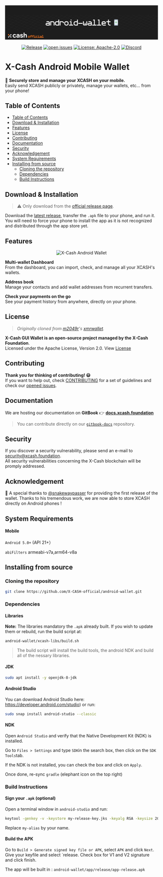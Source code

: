 <div align=middle>

<a align="center" href="https://x-network.io/xcash"><img src="header.png" alt="X-Cash Core"></a>



[![Release](https://img.shields.io/github/v/release/X-CASH-official/android-wallet?include_prereleases)](https://github.com/X-CASH-official/android-wallet/releases)
[![open issues](https://img.shields.io/github/issues-raw/X-CASH-official/android-wallet)](https://github.com/X-CASH-official/android-wallet/issues)
[![License: Apache-2.0](https://img.shields.io/github/license/X-CASH-official/android-wallet)](https://github.com/X-CASH-official-team/android-wallet/blob/master/LICENSE)
[![Discord](https://img.shields.io/discord/470575102203920395?logo=discord)](https://discordapp.com/invite/4CAahnd)

</div>

# X-Cash Android Mobile Wallet

📱 **Securely store and manage your XCASH on your mobile.**  
Easily send XCASH publicly or privately, manage your wallets, etc... from your phone!

## Table of Contents

- [Table of Contents](#table-of-contents)
- [Download & Installation](#download--installation)
- [Features](#features)
- [License](#license)
- [Contributing](#contributing)
- [Documentation](#documentation)
- [Security](#security)
- [Acknowledgement](#acknowledgement)
- [System Requirements](#system-requirements)
- [Installing from source](#installing-from-source)
  - [Cloning the repository](#cloning-the-repository)
  - [Dependencies](#dependencies)
  - [Build Instructions](#build-instructions)

## Download & Installation

> ⚠️ Only download from the [official release page](https://github.com/X-CASH-official/android-wallet/releases).

Download the [latest release](https://github.com/X-CASH-official/android-wallet/releases), transfer the `.apk` file to your phone, and run it. You will need to force your phone to install the app as it is not recognized and distributed through the app store yet.

## Features

<div align=middle>
<img height=500px src="https://x-network.io/front/images/android-wallet.gif" alt="X-Cash Android Wallet">
</div>

**Multi-wallet Dashboard**  
From the dashboard, you can import, check, and manage all your XCASH's wallets.

**Address book**  
Manage your contacts and add wallet addresses from recurrent transfers.

**Check your payments on the go**  
See your payment history from anywhere, directly on your phone.

## License

> *Originally cloned from [m2049r](https://github.com/m2049r)'s [xmrwallet](https://github.com/m2049r/xmrwallet).*

**X-Cash GUI Wallet is an open-source project managed by the X-Cash Foundation**.  
Licensed under the Apache License, Version 2.0. View [License](LICENSE)

## Contributing

**Thank you for thinking of contributing! 😃**  
If you want to help out, check [CONTRIBUTING](https://github.com/X-CASH-official/.github/blob/master/CONTRIBUTING.md) for a set of guidelines and check our [opened issues](https://github.com/X-CASH-official/desktop-wallet/issues).

## Documentation

We are hosting our documentation on **GitBook** 👉 [**docs.xcash.foundation**](https://docs.xcash.foundation/)

> You can contribute directly on our [`gitbook-docs`](https://github.com/X-CASH-official/gitbook-docs) repository.

## Security

If you discover a security vulnerability, please send an e-mail to [security@xcash.foundation](mailto:security@xcash.foundation).  
All security vulnerabilities concerning the X-Cash blockchain will be promply addressed.

## Acknowledgement

🙏 A special thanks to [@snakewaypasser](https://github.com/snakewaypasser) for providing the first release of the wallet. Thanks to his tremendous work, we are now able to store XCASH directly on Android phones !

## System Requirements

#### Mobile

`Android 5.0+` (API 21+）

`abiFilters` armeabi-v7a,arm64-v8a

## Installing from source

### Cloning the repository

```bash
git clone https://github.com/X-CASH-official/android-wallet.git
```

### Dependencies

#### Libraries

**Note:** The libraries mandatory the `.apk` already built. If you wish to update them or rebuild, run the build script at: 

```bash
android-wallet/xcash-libs/build.sh
```

> The build script will install the build tools, the android NDK and build all of the nessary libraries. 

#### JDK

```bash
sudo apt install -y openjdk-8-jdk
```

#### Android Studio

You can download Android Studio here: https://developer.android.com/studio) or run: 
```bash
sudo snap install android-studio --classic
```

#### NDK

Open `Android Studio` and verify that the Native Development Kit (NDK) is installed.

Go to `Files > Settings` and type `SDK`in the search box, then click on the `SDK Tools`tab.

If the NDK is not installed, you can check the box and click on `Apply`.

Once done, re-sync `gradle` (elephant icon on the top right)


### Build Instructions

#### Sign your `.apk` (optional)

Open a terminal window in `android-studio` and run:
```bash
keytool -genkey -v -keystore my-release-key.jks -keyalg RSA -keysize 2048 -validity 10000 -alias my-alias
```

Replace `my-alias` by your name.

#### Build the APK

Go to `Build > Generate signed key file or APK`, select `APK` and click `Next`. Give your keyfile and select `release. Check box for V1 and V2 signature and click finish.

The app will be built in :
```android-wallet/app/release/app-release.apk```
